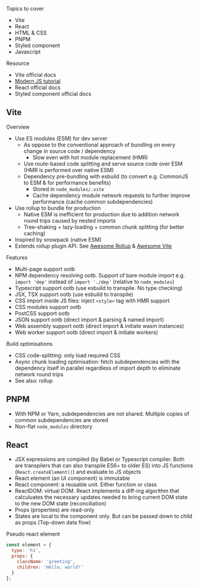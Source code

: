 Topics to cover
- Vite
- React
- HTML & CSS
- PNPM
- Styled component
- Javascript

Resource
- Vite official docs
- [Modern JS tutorial](https://javascript.info/)
- React official docs
- Styled component official docs

## Vite

Overview
- Use ES modules (ESM) for dev server
  - As oppose to the conventional approach of bundling on every change in source code / dependency
    - Slow even with hot module replacement (HMR)
  - Use route-based code splitting and serve source code over ESM (HMR is performed over native ESM)
  - Dependency pre-bundling with esbuild (to convert e.g. CommonJS to ESM & for performance benefits)
    - Stored in `node_modules/.vite`
    - Cache dependency module network requests to further improve performance (cache common subdependencies)
- Use rollup to bundle for production
  - Native ESM is inefficient for production due to addition network round trips caused by nested imports
  - Tree-shaking + lazy-loading + common chunk splitting (for better caching)
- Inspired by snowpack (native ESM)
- Extends rollup plugin API. See [Awesome Rollup](https://github.com/rollup/awesome) & [Awesome Vite](https://github.com/vitejs/awesome-vite)

Features
- Multi-page support ootb
- NPM dependency resolving ootb. Support of bare module import e.g. `import 'dep'` instead of `import './dep'` (relative to `node_modules`)
- Typescript support ootb (use esbuild to transpile. No type checking)
- JSX, TSX support ootb (use esbuild to transpile)
- CSS import inside JS files: inject `<style>` tag with HMR support
- CSS modules support ootb
- PostCSS support ootb
- JSON support ootb (direct import & parsing & named import)
- Web assembly support ootb (direct import & initiate wasm instances)
- Web worker support ootb (direct import & initiate workers)

Build optimisations
- CSS code-splitting: only load required CSS
- Async chunk loading optimisation: fetch subdependencies with the dependency itself in parallel regardless of import depth to eliminate network round trips
- See also: rollup

## PNPM

- With NPM or Yarn, subdependencies are not shared. Multiple copies of common subdependencies are stored
- Non-flat `node_modules` directory

## React

- JSX expressions are compiled (by Babel or Typescript compiler. Both are transpilers that can also transpile ES6+ to older ES) into JS functions (`React.createElement()`) and evaluate to JS objects
- React element (an UI component) is immutable
- React component: a reusable unit. Either function or class
- ReactDOM: virtual DOM. React implements a diff-ing algorithm that calculuates the necessary updates needed to bring current DOM state to the new DOM state (reconciliation)
- Props (properties) are read-only
- States are local to the component only. But can be passed down to child as props (Top-down data flow)

Pseudo react element
```jsx
const element = {
  type: 'h1',
  props: {
    className: 'greeting',
    children: 'Hello, world!'
  }
};
```